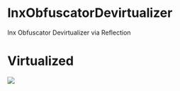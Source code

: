 # InxObfuscatorDevirtualizer
Inx Obfuscator Devirtualizer via Reflection


# Virtualized
![](https://i.imgur.com/cGKHCLa.png)